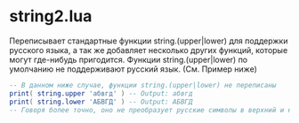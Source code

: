 # string2.lua
Переписывает стандартные функции string.(upper|lower) для поддержки русского языка, а так же добавляет несколько других функций, которые могут где-нибудь пригодится.
Функции string.(upper|lower) по умолчанию не поддерживают русский язык. (См. Пример ниже)
```lua
-- В данном ниже случае, функции string.(upper|lower) не переписаны
print( string.upper 'абвгд' ) -- Output: абвгд
print( string.lower 'АБВГД' ) -- Output: АБВГД
-- Говоря более точно, оно не преобразует русские символы в верхний и нижний регистры
```
